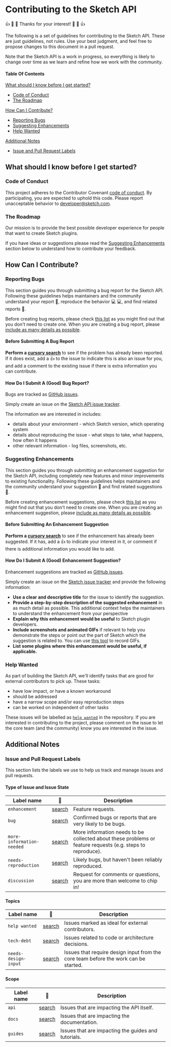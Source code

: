 # Contributing to the Sketch API

:+1: :tada: :sparkling_heart: Thanks for your interest! :sparkling_heart: :tada: :+1:

The following is a set of guidelines for contributing to the Sketch API. These are just guidelines, not rules. Use your best judgment, and feel free to propose changes to this document in a pull request.

Note that the Sketch API is a work in progress, so everything is likely to change over time as we learn and refine how we work with the community.

#### Table Of Contents

[What should I know before I get started?](#what-should-i-know-before-i-get-started)

- [Code of Conduct](#code-of-conduct)
- [The Roadmap](#the-roadmap)

[How Can I Contribute?](#how-can-i-contribute)

- [Reporting Bugs](#reporting-bugs)
- [Suggesting Enhancements](#suggesting-enhancements)
- [Help Wanted](#help-wanted)

[Additional Notes](#additional-notes)

- [Issue and Pull Request Labels](#issue-and-pull-request-labels)

## What should I know before I get started?

### Code of Conduct

This project adheres to the Contributor Covenant [code of conduct](/CODE_OF_CONDUCT.md). By participating, you are expected to uphold this code. Please report unacceptable behavior to [developer@sketch.com](mailto:developer@sketch.com).

### The Roadmap

Our mission is to provide the best possible developer experience for people that want to create Sketch plugins.

If you have ideas or suggestions please read the [Suggesting Enhancements](#suggesting-enhancements) section below to understand how to contribute your feedback.

## How Can I Contribute?

### Reporting Bugs

This section guides you through submitting a bug report for the Sketch API. Following these guidelines helps maintainers and the community understand your report :pencil:, reproduce the behavior :computer: :computer:, and find related reports :mag_right:.

Before creating bug reports, please check [this list](#before-submitting-a-bug-report) as you might find out that you don't need to create one. When you are creating a bug report, please [include as many details as possible](#how-do-i-submit-a-good-bug-report).

#### Before Submitting A Bug Report

**Perform a [cursory search](https://github.com/sketch-hq/SketchAPI/labels/bug)** to see if the problem has already been reported. If it does exist, add a :thumbsup: to the issue to indicate this is also an issue for you, and add a comment to the existing issue if there is extra information you can contribute.

#### How Do I Submit A (Good) Bug Report?

Bugs are tracked as [GitHub issues](https://guides.github.com/features/issues/).

Simply create an issue on the [Sketch API issue tracker](https://github.com/sketch-hq/SketchAPI/issues).

The information we are interested in includes:

- details about your environment - which Sketch version, which operating system
- details about reproducing the issue - what steps to take, what happens, how often it happens
- other relevant information - log files, screenshots, etc.

### Suggesting Enhancements

This section guides you through submitting an enhancement suggestion for the Sketch API, including completely new features and minor improvements to existing functionality. Following these guidelines helps maintainers and the community understand your suggestion :pencil: and find related suggestions :mag_right:.

Before creating enhancement suggestions, please check [this list](#before-submitting-an-enhancement-suggestion) as you might find out that you don't need to create one. When you are creating an enhancement suggestion, please [include as many details as possible](#how-do-i-submit-a-good-enhancement-suggestion).

#### Before Submitting An Enhancement Suggestion

**Perform a [cursory search](https://github.com/sketch-hq/SketchAPI/labels/enhancement)** to see if the enhancement has already been suggested. If it has, add a :thumbsup: to indicate your interest in it, or comment if there is additional information you would like to add.

#### How Do I Submit A (Good) Enhancement Suggestion?

Enhancement suggestions are tracked as [GitHub issues](https://guides.github.com/features/issues/).

Simply create an issue on the [Sketch issue tracker](https://github.com/sketch-hq/SketchAPI/issues) and provide the following information:

- **Use a clear and descriptive title** for the issue to identify the suggestion.
- **Provide a step-by-step description of the suggested enhancement** in as much detail as possible. This additional context helps the maintainers to understand the enhancement from your perspective
- **Explain why this enhancement would be useful** to Sketch plugin developers.
- **Include screenshots and animated GIFs** if relevant to help you demonstrate the steps or point out the part of Sketch which the suggestion is related to. You can use [this tool](https://getkap.co) to record GIFs.
- **List some plugins where this enhancement would be useful, if applicable.**

### Help Wanted

As part of building the Sketch API, we'll identify tasks that are good for external contributors to pick up. These tasks:

- have low impact, or have a known workaround
- should be addressed
- have a narrow scope and/or easy reproduction steps
- can be worked on independent of other tasks

These issues will be labelled as [`help wanted`](https://github.com/sketch-hq/SketchAPI/labels/help%20wanted) in the repository. If you are interested in contributing to the project, please comment on the issue to let the core team (and the community) know you are interested in the issue.

## Additional Notes

### Issue and Pull Request Labels

This section lists the labels we use to help us track and manage issues and pull requests.

#### Type of Issue and Issue State

| Label name | :mag_right: | Description |
| --- | --- | --- |
| `enhancement` | [search](https://github.com/sketch-hq/SketchAPI/labels/enhancement) | Feature requests. |
| `bug` | [search](https://github.com/sketch-hq/SketchAPI/labels/bug) | Confirmed bugs or reports that are very likely to be bugs. |
| `more-information-needed` | [search](https://github.com/sketch-hq/SketchAPI/labels/more-information-needed) | More information needs to be collected about these problems or feature requests (e.g. steps to reproduce). |
| `needs-reproduction` | [search](https://github.com/sketch-hq/SketchAPI/labels/needs-reproduction) | Likely bugs, but haven't been reliably reproduced. |
| `discussion` | [search](https://github.com/sketch-hq/SketchAPI/labels/discussion) | Request for comments or questions, you are more than welcome to chip in! |

#### Topics

| Label name | :mag_right: | Description |
| --- | --- | --- |
| `help wanted` | [search](https://github.com/sketch-hq/SketchAPI/labels/help%20wanted) | Issues marked as ideal for external contributors. |
| `tech-debt` | [search](https://github.com/sketch-hq/SketchAPI/labels/tech-debt) | Issues related to code or architecture decisions. |
| `needs-design-input` | [search](https://github.com/sketch-hq/SketchAPI/labels/needs-design-input) | Issues that require design input from the core team before the work can be started. |

#### Scope

| Label name | :mag_right: | Description |
| --- | --- | --- |
| `api` | [search](https://github.com/sketch-hq/SketchAPI/labels/api) | Issues that are impacting the API itself. |
| `docs` | [search](https://github.com/sketch-hq/SketchAPI/labels/docs) | Issues that are impacting the documentation. |
| `guides` | [search](https://github.com/sketch-hq/SketchAPI/labels/guides) | Issues that are impacting the guides and tutorials. |
